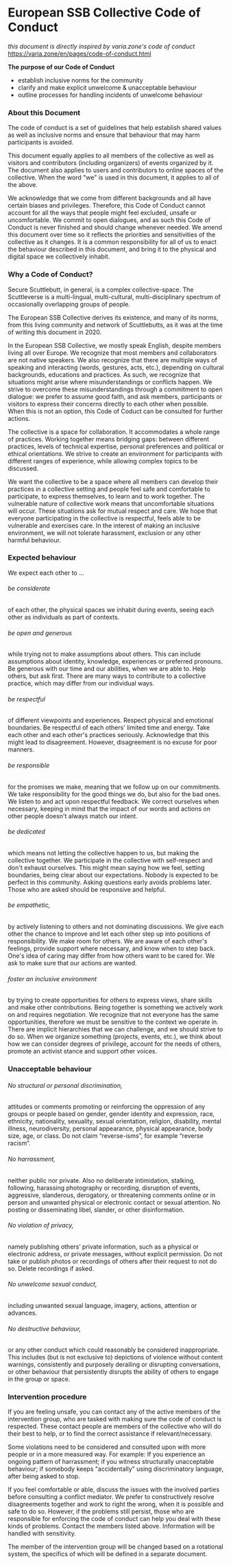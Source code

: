 # European SSB Collective Code of Conduct
_this document is directly inspired by varia.zone's code of conduct_  https://varia.zone/en/pages/code-of-conduct.html

**The purpose of our Code of Conduct**
* establish inclusive norms for the community
* clarify and make explicit unwelcome & unacceptable behaviour
* outline processes for handling incidents of unwelcome behaviour

### About this Document

The code of conduct is a set of guidelines that help establish shared values as well as inclusive norms and ensure that behaviour that may harm participants is avoided.

This document equally applies to all members of the collective as well as visitors and contributors (including organizers) of events organized by it. The document also applies to users and contributors to online spaces of the collective. When the word "we" is used in this document, it applies to all of the above.

We acknowledge that we come from different backgrounds and all have certain biases and privileges. Therefore, this Code of Conduct cannot account for all the ways that people might feel excluded, unsafe or uncomfortable. We commit to open dialogues, and as such this Code of Conduct is never finished and should change whenever needed. We amend this document over time so it reflects the priorities and sensitivities of the collective as it changes. It is a common responsibility for all of us to enact the behaviour described in this document, and bring it to the physical and digital space we collectively inhabit.


### Why a Code of Conduct?

Secure Scuttlebutt, in general, is a complex collective-space. The Scuttleverse is a multi-lingual, multi-cultural, multi-disciplinary spectrum of occasionally overlapping groups of people. 

The European SSB Collective derives its existence, and many of its norms, from this living community and network of Scuttlebutts, as it was at the time of writing this document in 2020.

In the European SSB Collective, we mostly speak English, despite members living all over Europe. We recognize that most members and collaborators are not native speakers. We also recognize that there are multiple ways of speaking and interacting (words, gestures, acts, etc.), depending on cultural backgrounds, educations and practices. As such, we recognize that situations might arise where misunderstandings or conflicts happen. We strive to overcome these misunderstandings through a commitment to open dialogue: we prefer to assume good faith, and ask members, participants or visitors to express their concerns directly to each other when possible. When this is not an option, this Code of Coduct can be consulted for further actions.

The collective is a space for collaboration. It accommodates a whole range of practices. Working together means bridging gaps: between different practices, levels of technical expertise, personal preferences and political or ethical orientations. We strive to create an environment for participants with different ranges of experience, while allowing complex topics to be discussed.

We want the collective to be a space where all members can develop their practices in a collective setting and people feel safe and comfortable to participate, to express themselves, to learn and to work together. The vulnerable nature of collective work means that uncomfortable situations will occur. These situations ask for mutual respect and care. We hope that everyone participating in the collective is respectful, feels able to be vulnerable and exercises care. In the interest of making an inclusive environment, we will not tolerate harassment, exclusion or any other harmful behaviour.

### Expected behaviour
We expect each other to ...

###### be considerate

of each other, the physical spaces we inhabit during events, seeing each other as individuals as part of contexts.

###### be open and generous

while trying not to make assumptions about others. This can include assumptions about identity, knowledge, experiences or preferred pronouns. Be generous with our time and our abilities, when we are able to. Help others, but ask first. There are many ways to contribute to a collective practice, which may differ from our individual ways.

###### be respectful

of different viewpoints and experiences. Respect physical and emotional boundaries. Be respectful of each others' limited time and energy. Take each other and each other's practices seriously. Acknowledge that this might lead to disagreement. However, disagreement is no excuse for poor manners.

###### be responsible

for the promises we make, meaning that we follow up on our commitments. We take responsibility for the good things we do, but also for the bad ones. We listen to and act upon respectful feedback. We correct ourselves when necessary, keeping in mind that the impact of our words and actions on other people doesn't always match our intent.

###### be dedicated

which means not letting the collective happen to us, but making the collective together. We participate in the collective with self-respect and don't exhaust ourselves. This might mean saying how we feel, setting boundaries, being clear about our expectations. Nobody is expected to be perfect in this community. Asking questions early avoids problems later. Those who are asked should be responsive and helpful.

###### be empathetic,

by actively listening to others and not dominating discussions. We give each other the chance to improve and let each other step up into positions of responsibility. We make room for others. We are aware of each other's feelings, provide support where necessary, and know when to step back. One's idea of caring may differ from how others want to be cared for. We ask to make sure that our actions are wanted.

###### foster an inclusive environment

by trying to create opportunities for others to express views, share skills and make other contributions. Being together is something we actively work on and requires negotiation. We recognize that not everyone has the same opportunities, therefore we must be sensitive to the context we operate in. There are implicit hierarchies that we can challenge, and we should strive to do so. When we organize something (projects, events, etc.), we think about how we can consider degrees of privilege, account for the needs of others, promote an activist stance and support other voices.

### Unacceptable behaviour

###### No structural or personal discrimination,

attitudes or comments promoting or reinforcing the oppression of any groups or people based on gender, gender identity and expression, race, ethnicity, nationality, sexuality, sexual orientation, religion, disability, mental illness, neurodiversity, personal appearance, physical appearance, body size, age, or class. Do not claim “reverse-isms”, for example “reverse racism”.

###### No harrassment,

neither public nor private. Also no deliberate intimidation, stalking, following, harassing photography or recording, disruption of events, aggressive, slanderous, derogatory, or threatening comments online or in person and unwanted physical or electronic contact or sexual attention. No posting or disseminating libel, slander, or other disinformation.

###### No violation of privacy,

namely publishing others’ private information, such as a physical or electronic address, or private messages, without explicit permission. Do not take or publish photos or recordings of others after their request to not do so. Delete recordings if asked.

###### No unwelcome sexual conduct,

including unwanted sexual language, imagery, actions, attention or advances.

###### No destructive behaviour,

or any other conduct which could reasonably be considered inappropriate. This includes (but is not exclusive to) depictions of violence without content warnings, consistently and purposely derailing or disrupting conversations, or other behaviour that persistently disrupts the ability of others to engage in the group or space.

### Intervention procedure
If you are feeling unsafe, you can contact any of the active members of the intervention group, who are tasked with making sure the code of conduct is respected. These contact people are members of the collective who will do their best to help, or to find the correct assistance if relevant/necessary.

<!-- Add list of people here -->

Some violations need to be considered and consulted upon with more people or in a more measured way. For example: If you experience an ongoing pattern of harrassment; if you witness structurally unacceptable behaviour; if somebody keeps "accidentally" using discriminatory language, after being asked to stop.

If you feel comfortable or able, discuss the issues with the involved parties before consulting a conflict mediator. We prefer to constructively resolve disagreements together and work to right the wrong, when it is possible and safe to do so. However, if the problems still persist, those who are responsible for enforcing the code of conduct can help you deal with these kinds of problems. Contact the members listed above. Information will be handled with sensitivity.

The member of the intervention group will be changed based on a rotational system, the specifics of which will be defined in a separate document.
